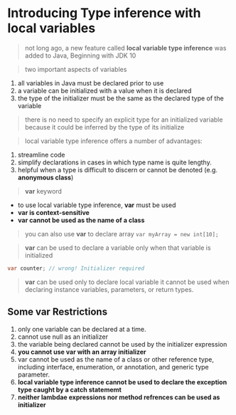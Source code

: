 # Introducing Type inference with local variables

> not long ago, a new feature called **local variable type inference** was added to Java, Beginning with JDK 10

> two important aspects of variables
1. all variables in Java must be declared prior to use
2. a variable can be initialized with a value when it is declared
3. the type of the initializer must be the same as the declared type of the variable

> there is no need to specify an explicit type for an initialized variable
> because it could be inferred by the type of its initialize

> local variable type inference offers a number of advantages:
1. streamline code
2. simplify declarations in cases in which type name is quite lengthy.
3. helpful when a type is difficult to discern or cannot be denoted (e.g. **anonymous class**)

> **var** keyword
- to use local variable type inference, **var** must be used
- **var is context-sensitive**
- **var cannot be used as the name of a class**

> you can also use **var** to declare array
`var myArray = new int[10];`

> **var** can be used to declare a variable only when that variable is initialized
```java
var counter; // wrong! Initializer required
```

> **var** can be used only to declare local variable
> it cannot be used when declaring instance variables, parameters, or return types.

## Some var Restrictions
1. only one variable can be declared at a time.
2. cannot use null as an initializer
3. the variable being declared cannot be used by the initializer expression
4. **you cannot use var with an array initializer**
5. var cannot be used as the name of a class or other reference type, including interface, enumeration, or annotation, and generic type parameter.
6. **local variable type inference cannot be used to declare the exception type caught by a catch statememt**
7. **neither lambdae expressions nor method refrences can be used as initializer**
